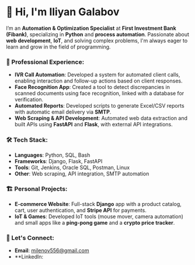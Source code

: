 # 👋 Hi, I'm Iliyan Galabov

I’m an **Automation & Optimization Specialist** at **First Investment Bank (Fibank)**, specializing in **Python** and **process automation**. Passionate about **web development**, **IoT**, and solving complex problems, I'm always eager to learn and grow in the field of programming.

### 💼 Professional Experience:
- **IVR Call Automation**: Developed a system for automated client calls, enabling interaction and follow-up actions based on client responses.
- **Face Recognition App**: Created a tool to detect discrepancies in scanned documents using face recognition, linked with a database for verification.
- **Automated Reports**: Developed scripts to generate Excel/CSV reports with automatic email delivery via **SMTP**.
- **Web Scraping & API Development**: Automated web data extraction and built APIs using **FastAPI** and **Flask**, with external API integrations.

### 🛠️ Tech Stack:
- **Languages**: Python, SQL, Bash
- **Frameworks**: Django, Flask, FastAPI
- **Tools**: Git, Jenkins, Oracle SQL, Postman, Linux
- **Other**: Web scraping, API integration, SMTP automation

### 🏗️ Personal Projects:
- **E-commerce Website**: Full-stack **Django** app with a product catalog, cart, user authentication, and **Stripe API** for payments.
- **IoT & Games**: Developed IoT tools (mouse mover, camera automation) and small apps like a **ping-pong game** and a **crypto price tracker**.

### 🤝 Let's Connect:
- **Email**: [milenov556@gmail.com](mailto:milenov556@gmail.com)
- **LinkedIn: 
